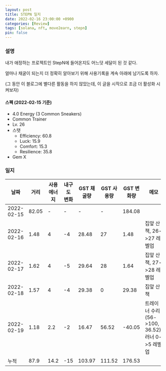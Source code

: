 ```yaml
---
layout: post
title: STEPN 일지
date: 2022-02-16 23:00:00 +0900
categories: [Review]
tags: [solana, nft, move2earn, stepn]
pin: false
---
```


### 설명
내가 애정하는 프로젝트인 StepN에 들어온지도 어느덧 세달이 된 것 같다.

얼마나 채굴이 되는지 더 정확히 알아보기 위해 사용기록을 계속 아래에 남기도록 하자.

(그 동안 이 블로그에 별다른 활동을 하지 않았는데, 이 글을 시작으로 조금 더 활성화 시켜보자)

#### 스펙 (2022-02-15 기준)
* 4.0 Energy (3 Common Sneakers)
* Common Trainer
* Lv. 26
* 스탯
    * Efficiency: 60.8
    * Luck: 15.9
    * Comfort: 15.3
    * Resilience: 35.8
* Gem X

### 일지

|    날짜    	|  거리 	| 사용 에너지 	| 내구도 변화 	| GST 채굴량 	| GST 사용량 	| GST 변화량 	|           메모           	|
|------------|----------|--------|------------|------------|-----------|------------|--------|
| 2022-02-15 	| 82.05 	|      -      	|      -      	|      -     	|      -     	|   184.08   	|                          	|
| 2022-02-16 	|  1.48 	|      4      	|      -4     	|    28.48   	|     27    	|    1.48    	| 집앞 산책, 26->27 레벨업 	|
| 2022-02-17 	|  1.62 	|      4      	|      -5     	|    29.64   	|     28    	|    1.64    	| 집앞 산책, 27->28 레벨업 	|
| 2022-02-18 	|  1.57 	|  4 	|  -4 	| 29.38 	|  0  	|  29.38 	| 집앞 산책 	|
| 2022-02-19 	| 1.18 	|  2.2 	|  -2 	|  16.47 	|  56.52 	| -40.05 	| 트레이너 수리 (56->100, 36.52), 러너 0->5 레벨업 	|
|    누적    	| 87.9 	| 14.2 	| -15 	| 103.97 	| 111.52 	| 176.53 	|                                                  	|